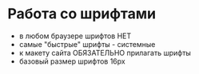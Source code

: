 # Работа со шрифтами
- в любом браузере шрифтов НЕТ
- самые "быстрые" шрифты - системные
- к макету сайта ОБЯЗАТЕЛЬНО прилагать шрифты
- базовый размер шрифтов 16px
